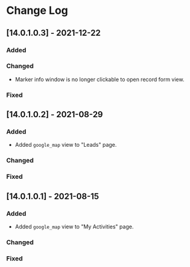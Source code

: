 # Change Log

## [14.0.1.0.3] - 2021-12-22
### Added

### Changed
- Marker info window is no longer clickable to open record form view.
### Fixed

## [14.0.1.0.2] - 2021-08-29
### Added
- Added `google_map` view to "Leads" page.
### Changed
### Fixed

## [14.0.1.0.1] - 2021-08-15
### Added
- Added `google_map` view to "My Activities" page.
### Changed
### Fixed
